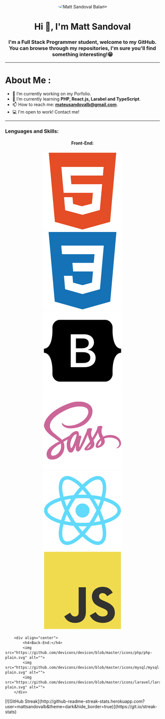 <div id="header" align="center">
    <img src="https://media.licdn.com/dms/image/C4D03AQFY8jsEsibpsA/profile-displayphoto-shrink_200_200/0/1663050269654?e=1678924800&v=beta&t=SryvjaO1m508uJ9cW9munv8dvIN-SEQCPYMvFFkwCrI" alt="Matt Sandoval Balada"  style="border-radius:50%">
        <h1 align="center" >Hi 👋, I'm Matt Sandoval</h1>
        <h3 align="center">I'm a Full Stack Programmer student, welcome to my GitHub. You can browse through my repositories, I'm sure you'll find something interesting!😁</h3>
</div>

---

# About Me :
- 🔭 I’m currently working on my Porfolio.
- 🌱 I’m currently learning **PHP, React.js, Larabel and TypeScript**.
- 📫 How to reach me: **mateusandovalb@gmail.com**.
- 💻 I'm open to work! Contact me! 

---

<div>
    <h3>Lenguages and Skills:</h3>
        <div align="center">
            <h4>Front-End:</h4>
            <img src="https://github.com/devicons/devicon/blob/master/icons/html5/html5-plain.svg" alt="">
            <img src="https://github.com/devicons/devicon/blob/master/icons/css3/css3-plain.svg" alt="">
            <img src="https://github.com/devicons/devicon/blob/master/icons/bootstrap/bootstrap-plain.svg" alt="">
            <img src="https://github.com/devicons/devicon/blob/master/icons/sass/sass-original.svg" alt="">
            <img src="https://github.com/devicons/devicon/blob/master/icons/react/react-original.svg" alt="">
            <img src="https://github.com/devicons/devicon/blob/master/icons/javascript/javascript-original.svg" alt="">
        </div>

        <div align="center">
            <h4>Back-End:</h4>
            <img src="https://github.com/devicons/devicon/blob/master/icons/php/php-plain.svg" alt="">
            <img src="https://github.com/devicons/devicon/blob/master/icons/mysql/mysql-plain.svg" alt="">
            <img src="https://github.com/devicons/devicon/blob/master/icons/laravel/laravel-plain.svg" alt="">
        </div>
</div>
    [![GitHub Streak](http://github-readme-streak-stats.herokuapp.com?user=mattsandovalb&theme=dark&hide_border=true)](https://git.io/streak-stats)



